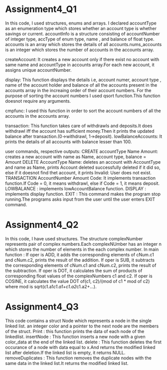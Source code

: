 # Assignment4_Q1
In this code, I used structures, enums and arrays.
I declared accountType as an enumeration type which stores whether an account type is whether savings or current. accountInfo is a structure consisting of accountNumber of integer type, accType of enum type, name , and balance of float type.
accounts is an array which stores the details of all accounts.nums_accounts is an integer which stores the number of accounts in the accounts array.

createAccount: 
It creates a new account only if there exist no account with same name and accountType in accounts array.For each new account, it assigns unique accountNumber.

display: 
This function displays the details i.e, account numer, account type , name of the account holder and balance of all the accounts present in the accounts array in the increaing order of their account numbers. For the purpose of sorting the account numbers I used qsort function.This function doesnot require any arguments.

cmpfunc:
I used this function in order to sort the account numbers of all the accounts in the accounts array.

transaction: 
This function takes care of withdrawls and deposits.It does withdrawl iff the account has sufficient money.Then it prints the updated balance after transaction.(0->withdrawl, 1->deposit).
lowBalanceAccounts: 
It prints the details of all accounts with balance lesser than 100.

user commands, respective outputs:
CREATE accountType  Name Amount:
creates a new account with name as Name, account type, balance = Amount
DELETE AccountType Name:
deletes an account with AccountType and name as Name, prints Account deleted successfully deleted if it did so, else if it doesnot find thet account, it prints Invalid: User does not exist.
TRANSACTION AccountNumber Amount Code:
It implements transaction function.If Code = 0, it means withdrawl, else if Code = 1, it means deposit.
LOWBALANCE :
implements lowAccountBalance function.
DISPLAY :
implements display function.
EXIT :
This command makes the program stop running.The programs asks input from the user until the user enters EXIT command.

# Assignment4_Q2
In this code, I have used structures.
The structure complexNumber represents pair of complex numbers.Each complexNUmber has an integer n which stores the number of elements in the each complex number.
In main function :
If oper is ADD, it adds the corresponding elements of cNum.c1 and cNum.c2, prints the result of the addition.
If oper is SUB, it subtracts the corresponding elements of cNum.c1 and cNum.c2, prints the result of the subtraction.
If oper is DOT, it calculates the sum of products of corresponding float values of the complexNumbers c1 and c2.
If oper is COSINE, it calculates the value DOT of(c1, c2)/(mod of c1 * mod of c2) where mod is sqrt(c1.a1*c1.a1+c1.a2*c1.a2+...).

# Assignment4_Q3
This code contains a struct Node which represents a node in the single linked list.
an integer color and a pointer to the next node are the members of the struct.
Print : 
this function prints the data of each node of the linkedlist.
insertNode :
This function inserts a new node with a given color_data at the end of the linked list.
delete :
This function deletes the first occurance of a node with data equal to x.And returns the modified linked list after deletion.If the linked list is empty, it returns NULL.
removeDuplicates :
This function removes the duplicate nodes with the same data in the linked list.It returns the modified linked list.
